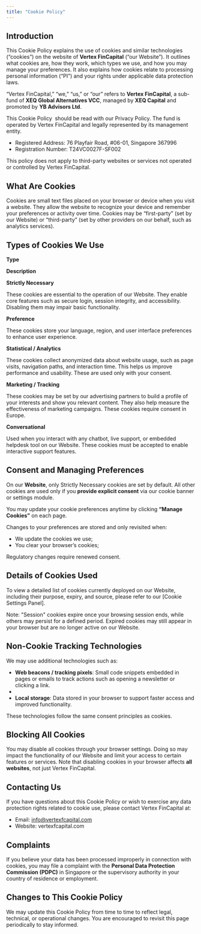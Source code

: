 ```yaml
---
title: "Cookie Policy"
---
```


## **Introduction**

This Cookie Policy explains the use of cookies and similar technologies (“cookies”) on the website of **Vertex FinCapital** (“our Website”). It outlines what cookies are, how they work, which types we use, and how you may manage your preferences. It also explains how cookies relate to processing personal information (“PI”) and your rights under applicable data protection laws.

“Vertex FinCapital,” “we,” “us,” or “our” refers to **Vertex FinCapital**, a sub-fund of **XEQ Global Alternatives VCC**, managed by **XEQ Capital** and promoted by **YB Advisors Ltd**.

This Cookie Policy  should be read with our Privacy Policy. The fund is operated by Vertex FinCapital and legally represented by its management entity.

- Registered Address: 76 Playfair Road, #06-01, Singapore 367996
- Registration Number: T24VC0027F-SF002

This policy does not apply to third-party websites or services not operated or controlled by Vertex FinCapital.

## **What Are Cookies**

Cookies are small text files placed on your browser or device when you visit a website. They allow the website to recognize your device and remember your preferences or activity over time. Cookies may be “first-party” (set by our Website) or “third-party” (set by other providers on our behalf, such as analytics services).

## **Types of Cookies We Use**

**Type**

**Description**

**Strictly Necessary**

These cookies are essential to the operation of our Website. They enable core features such as secure login, session integrity, and accessibility. Disabling them may impair basic functionality.

**Preference**

These cookies store your language, region, and user interface preferences to enhance user experience.

**Statistical / Analytics**

These cookies collect anonymized data about website usage, such as page visits, navigation paths, and interaction time. This helps us improve performance and usability. These are used only with your consent.

**Marketing / Tracking**

These cookies may be set by our advertising partners to build a profile of your interests and show you relevant content. They also help measure the effectiveness of marketing campaigns. These cookies require consent in Europe.

**Conversational**

Used when you interact with any chatbot, live support, or embedded helpdesk tool on our Website. These cookies must be accepted to enable interactive support features.

## **Consent and Managing Preferences**

On our **Website**, only Strictly Necessary cookies are set by default. All other cookies are used only if you **provide explicit consent** via our cookie banner or settings module.

You may update your cookie preferences anytime by clicking **“Manage Cookies”** on each page.

Changes to your preferences are stored and only revisited when:

- We update the cookies we use;
- You clear your browser’s cookies;

Regulatory changes require renewed consent.

## **Details of Cookies Used**

To view a detailed list of cookies currently deployed on our Website, including their purpose, expiry, and source, please refer to our \[Cookie Settings Panel\].

Note: "Session" cookies expire once your browsing session ends, while others may persist for a defined period. Expired cookies may still appear in your browser but are no longer active on our Website.

## **Non-Cookie Tracking Technologies**

We may use additional technologies such as:

- **Web beacons / tracking pixels**: Small code snippets embedded in pages or emails to track actions such as opening a newsletter or clicking a link.
-
- **Local storage**: Data stored in your browser to support faster access and improved functionality.

These technologies follow the same consent principles as cookies.

## **Blocking All Cookies**

You may disable all cookies through your browser settings. Doing so may impact the functionality of our Website and limit your access to certain features or services. Note that disabling cookies in your browser affects **all websites**, not just Vertex FinCapital.

## **Contacting Us**

If you have questions about this Cookie Policy or wish to exercise any data protection rights related to cookie use, please contact Vertex FinCapital at:

- Email: info@vertexfcapital.com
- Website: vertexfcapital.com

## **Complaints**

If you believe your data has been processed improperly in connection with cookies, you may file a complaint with the **Personal Data Protection Commission (PDPC)** in Singapore or the supervisory authority in your country of residence or employment.

## **Changes to This Cookie Policy**

We may update this Cookie Policy from time to time to reflect legal, technical, or operational changes. You are encouraged to revisit this page periodically to stay informed.
